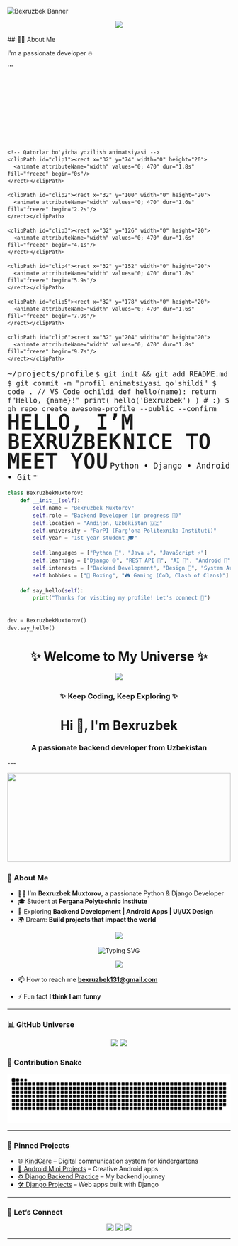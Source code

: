 ![Bexruzbek Banner](assets/animated-banner.svg)

<p align="center">
  <img src="https://svg-banners.vercel.app/api?type=origin&text1=Bexruzbek&text2=Muxtorov%20🔥&width=800&height=200" />
</p>
## 👨‍💻 About Me

I'm a passionate developer 🔥


''' <?xml version="1.0" encoding="UTF-8"?>
<svg width="900" height="280" viewBox="0 0 900 280" xmlns="http://www.w3.org/2000/svg">
  <defs>
    <style>
      @font-face { font-family: ui-mono; src: local("SFMono-Regular"), local("Consolas"), local("Menlo"), local("DejaVu Sans Mono"); }
      .bg { fill:#0d1117; }
      .term { fill:#161b22; stroke:#30363d; stroke-width:2; }
      .title{ font: 700 44px/1 ui-mono, monospace; letter-spacing:2px; fill:#e6edf3; }
      .sub  { font: 400 18px/1.4 ui-mono, monospace; fill:#8b949e; }
      .code { font: 16px ui-mono, monospace; fill:#c9d1d9; }
      .a1 { fill:#a5d6ff; } .a2 { fill:#7ee787; } .a3 { fill:#ff7b72; } .a4 { fill:#d2a8ff; }
    </style>

    <!-- Qatorlar bo'yicha yozilish animatsiyasi -->
    <clipPath id="clip1"><rect x="32" y="74" width="0" height="20">
      <animate attributeName="width" values="0; 470" dur="1.8s" fill="freeze" begin="0s"/>
    </rect></clipPath>

    <clipPath id="clip2"><rect x="32" y="100" width="0" height="20">
      <animate attributeName="width" values="0; 470" dur="1.6s" fill="freeze" begin="2.2s"/>
    </rect></clipPath>

    <clipPath id="clip3"><rect x="32" y="126" width="0" height="20">
      <animate attributeName="width" values="0; 470" dur="1.6s" fill="freeze" begin="4.1s"/>
    </rect></clipPath>

    <clipPath id="clip4"><rect x="32" y="152" width="0" height="20">
      <animate attributeName="width" values="0; 470" dur="1.8s" fill="freeze" begin="5.9s"/>
    </rect></clipPath>

    <clipPath id="clip5"><rect x="32" y="178" width="0" height="20">
      <animate attributeName="width" values="0; 470" dur="1.6s" fill="freeze" begin="7.9s"/>
    </rect></clipPath>

    <clipPath id="clip6"><rect x="32" y="204" width="0" height="20">
      <animate attributeName="width" values="0; 470" dur="1.8s" fill="freeze" begin="9.7s"/>
    </rect></clipPath>
  </defs>

  <!-- Fon -->
  <rect class="bg" x="0" y="0" width="900" height="280"/>

  <!-- Chap terminal -->
  <rect class="term" x="20" y="20" width="520" height="240" rx="14"/>
  <circle cx="44" cy="36" r="5" fill="#ff605c"/>
  <circle cx="60" cy="36" r="5" fill="#ffbd44"/>
  <circle cx="76" cy="36" r="5" fill="#00ca4e"/>
  <text x="32" y="60" class="sub">~/projects/profile</text>

  <!-- Kod qatorlari -->
  <g class="code">
    <g clip-path="url(#clip1)">
      <text x="32" y="90"><tspan class="a1">$</tspan> git init && git add <tspan class="a4">README.md</tspan></text>
    </g>
    <g clip-path="url(#clip2)">
      <text x="32" y="116"><tspan class="a1">$</tspan> git commit -m <tspan class="a3">"profil animatsiyasi qo'shildi"</tspan></text>
    </g>
    <g clip-path="url(#clip3)">
      <text x="32" y="142"><tspan class="a1">$</tspan> code .  <tspan class="a2">// VS Code ochildi</tspan></text>
    </g>
    <g clip-path="url(#clip4)">
      <text x="32" y="168"><tspan class="a2">def</tspan> hello(name): <tspan class="a4">return</tspan> f"Hello, {name}!"</text>
    </g>
    <g clip-path="url(#clip5)">
      <text x="32" y="194">print( hello(<tspan class="a3">'Bexruzbek'</tspan>) )  <tspan class="a2"># :)</tspan></text>
    </g>
    <g clip-path="url(#clip6)">
      <text x="32" y="220"><tspan class="a1">$</tspan> gh repo create <tspan class="a4">awesome-profile</tspan> --public --confirm</text>
    </g>
  </g>

  <!-- Kursor miltillashi -->
  <rect x="510" y="209" width="12" height="20" fill="#c9d1d9" opacity="0">
    <animate attributeName="opacity" values="0;1;0" dur="1s" repeatCount="indefinite" begin="11.4s"/>
  </rect>

  <!-- O'ngdagi sarlavha -->
  <g transform="translate(560,48)">
    <text class="title">HELLO, I’M</text>
    <text class="title" y="56">BEXRUZBEK</text>
    <text class="title" y="112">NICE TO MEET YOU</text>
    <text class="sub"  y="148">Python • Django • Android • Git</text>
  </g>

  <!-- Loop -->
  <rect x="0" y="0" width="1" height="1" fill="transparent">
    <animate attributeName="visibility" values="hidden;hidden;visible" dur="14s" repeatCount="indefinite"/>
  </rect>
</svg> '''



```python
class BexruzbekMuxtorov:
    def __init__(self):
        self.name = "Bexruzbek Muxtorov"
        self.role = "Backend Developer (in progress 🚀)"
        self.location = "Andijon, Uzbekistan 🇺🇿"
        self.university = "FarPI (Farg'ona Politexnika Instituti)"
        self.year = "1st year student 🎓"

        self.languages = ["Python 🐍", "Java ☕", "JavaScript ⚡"]
        self.learning = ["Django 🌐", "REST API 🔗", "AI 🤖", "Android 📱"]
        self.interests = ["Backend Development", "Design 🎨", "System Architecture"]
        self.hobbies = ["🥊 Boxing", "🎮 Gaming (CoD, Clash of Clans)"]

    def say_hello(self):
        print("Thanks for visiting my profile! Let's connect 🤝")


dev = BexruzbekMuxtorov()
dev.say_hello()
```

<h1 align="center">✨ Welcome to My Universe ✨</h1>
<p align="center">
  <img src="https://media.giphy.com/media/hvRJCLFzcasrR4ia7z/giphy.gif" width="80px">
</p>
<h3 align="center">✨ Keep Coding, Keep Exploring ✨</h3>

<h1 align="center">Hi 👋, I'm Bexruzbek</h1>
<h3 align="center">A passionate backend developer from Uzbekistan</h3>
---

<p align="center">
  <img src="https://i.gifer.com/origin/6e/6e53b4c81da15e5d85f1e4b74d0e8d57.gif" width="100%" height="200">
</p>



### 🌌 About Me
- 👨‍💻 I’m **Bexruzbek Muxtorov**, a passionate Python & Django Developer  
- 🎓 Student at **Fergana Polytechnic Institute**  
- 🚀 Exploring **Backend Development | Android Apps | UI/UX Design**  
- 🌍 Dream: **Build projects that impact the world** 


<p align="center">
  <img src="https://capsule-render.vercel.app/api?type=shark&color=0:11998e,100:38ef7d&height=250&section=header&text=Bexruzbek%20Muxtorov&fontSize=50&fontColor=ffffff&animation=twinkling&fontAlignY=35" />
</p>


<p align="center">
  <img src="https://readme-typing-svg.herokuapp.com?font=Fira+Code&weight=600&size=24&duration=4000&pause=1000&color=39FF14&center=true&vCenter=true&width=600&lines=💻+Backend+Developer;🔐+Cybersecurity+Explorer;🚀+AI+and+Django+Learner;🌍+Open+Source+Contributor" alt="Typing SVG" />
</p>


<p align="center">
  <img src="https://capsule-render.vercel.app/api?type=waving&color=0:38ef7d,100:11998e&height=100&section=footer" />
</p>
 


- 📫 How to reach me **bexruzbek131@gmail.com**

- ⚡ Fun fact **I think I am funny**



---

### 📊 GitHub Universe
<p align="center">
  <img src="https://github-readme-stats.vercel.app/api?username=BexruzbekMuxtorov&show_icons=true&theme=radical" height="180px"/>
  <img src="https://github-readme-streak-stats.herokuapp.com/?user=BexruzbekMuxtorov&theme=radical" height="180px"/>
</p>





### 🐍 Contribution Snake
<p align="center">
  <img src="https://github.com/Platane/snk/raw/output/github-contribution-grid-snake.svg" alt="snake" />
</p>

---

### 🚀 Pinned Projects
- [🌐 KindCare](https://github.com/BexruzbekMuxtorov/KindCare) – Digital communication system for kindergartens  
- [📱 Android Mini Projects](#) – Creative Android apps  
- [⚙️ Django Backend Practice](#) – My backend journey  
- [🛠️ Django Projects](#) – Web apps built with Django 
---

### 🌠 Let’s Connect
<p align="center">
  <a href="https://t.me/@Bexruzbek_1106"><img src="https://img.shields.io/badge/Telegram-26A5E4?style=for-the-badge&logo=telegram&logoColor=white"/></a>
  <a href="mailto:bexruzbek131email@gmail.com"><img src="https://img.shields.io/badge/Gmail-D14836?style=for-the-badge&logo=gmail&logoColor=white"/></a>
  <a href="https://linkedin.com/in/your-linkedin"><img src="https://img.shields.io/badge/LinkedIn-0A66C2?style=for-the-badge&logo=linkedin&logoColor=white"/></a>
</p>

---

